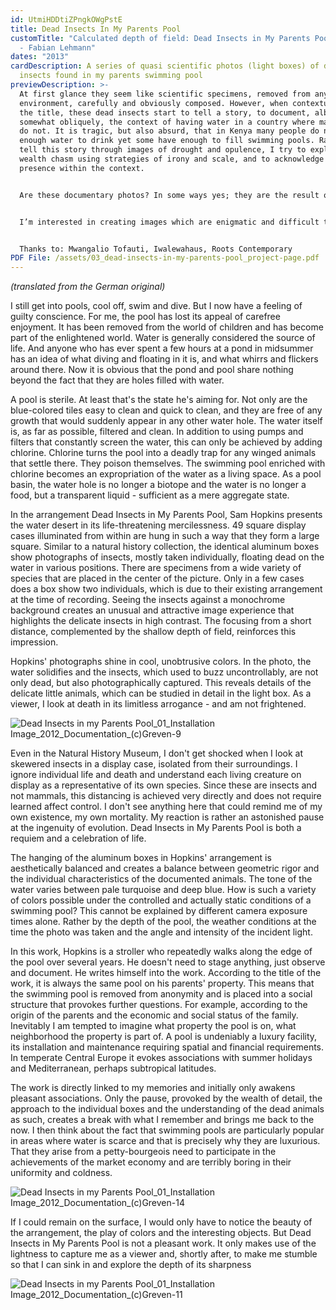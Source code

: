 ```yaml
---
id: UtmiHDDtiZPngkOWgPstE
title: Dead Insects In My Parents Pool
customTitle: "Calculated depth of field: Dead Insects in My Parents Pool (2013)
  - Fabian Lehmann"
dates: "2013"
cardDescription: A series of quasi scientific photos (light boxes) of dead
  insects found in my parents swimming pool
previewDescription: >-
  At first glance they seem like scientific specimens, removed from any obvious
  environment, carefully and obviously composed. However, when contextualised by
  the title, these dead insects start to tell a story, to document, albeit
  somewhat obliquely, the context of having water in a country where many people
  do not. It is tragic, but also absurd, that in Kenya many people do not have
  enough water to drink yet some have enough to fill swimming pools. Rather than
  tell this story through images of drought and opulence, I try to explore this
  wealth chasm using strategies of irony and scale, and to acknowledge my own
  presence within the context.


  Are these documentary photos? In some ways yes; they are the result of a careful observation of an environment and are images that document specific dimensions of that world. On the other hand, the relationship between these images and the context they refer to is certainly tangental. Without the title, what could be deduced from these pictures of dead insects? Yet, without a title, what could be deduced from an image of a drought-stricken country? Maybe it would simply further cement the received images that already exist in our collective imagination.


  I’m interested in creating images which are enigmatic and difficult to attribute one single meaning to, but which nonetheless address a specific, real and existing situation. To do this with expected and understandable images often seem to result in claustrophobic pictures that seem to restrict the viewers’ imaginative space. Working with ambiguous images which have a range of possible meanings can open up this process of how the image is received. Rather than directing viewers into one way of reading, the idea is to trigger a relationship with the photos in which stories and environments can be actively imagined.


  Thanks to: Mwangalio Tofauti, Iwalewahaus, Roots Contemporary
PDF File: /assets/03_dead-insects-in-my-parents-pool_project-page.pdf
---
```

*(translated from the German original)*

I still get into pools, cool off, swim and dive. But I now have a feeling of guilty conscience. For me, the pool has lost its appeal of carefree enjoyment. It has been removed from the world of children and has become part of the enlightened world. Water is generally considered the source of life. And anyone who has ever spent a few hours at a pond in midsummer has an idea of what diving and floating in it is, and what whirrs and flickers around there. Now it is obvious that the pond and pool share nothing beyond the fact that they are holes filled with water.

A pool is sterile. At least that's the state he's aiming for. Not only are the blue-colored tiles easy to clean and quick to clean, and they are free of any growth that would suddenly appear in any other water hole. The water itself is, as far as possible, filtered and clean. In addition to using pumps and filters that constantly screen the water, this can only be achieved by adding chlorine. Chlorine turns the pool into a deadly trap for any winged animals that settle there. They poison themselves. The swimming pool enriched with chlorine becomes an expropriation of the water as a living space. As a pool basin, the water hole is no longer a biotope and the water is no longer a food, but a transparent liquid - sufficient as a mere aggregate state.

In the arrangement Dead Insects in My Parents Pool, Sam Hopkins presents the water desert in its life-threatening mercilessness. 49 square display cases illuminated from within are hung in such a way that they form a large square. Similar to a natural history collection, the identical aluminum boxes show photographs of insects, mostly taken individually, floating dead on the water in various positions. There are specimens from a wide variety of species that are placed in the center of the picture. Only in a few cases does a box show two individuals, which is due to their existing arrangement at the time of recording. Seeing the insects against a monochrome background creates an unusual and attractive image experience that highlights the delicate insects in high contrast. The focusing from a short distance, complemented by the shallow depth of field, reinforces this impression.

Hopkins' photographs shine in cool, unobtrusive colors. In the photo, the water solidifies and the insects, which used to buzz uncontrollably, are not only dead, but also photographically captured. This reveals details of the delicate little animals, which can be studied in detail in the light box. As a viewer, I look at death in its limitless arrogance - and am not frightened. 

![](/assets/dead-insects-in-my-parents-pool_01_installation-image_2012_documentation_-c-greven-9.jpg "Dead Insects in my Parents Pool_01_Installation Image_2012_Documentation_(c)Greven-9")

Even in the Natural History Museum, I don't get shocked when I look at skewered insects in a display case, isolated from their surroundings. I ignore individual life and death and understand each living creature on display as a representative of its own species. Since these are insects and not mammals, this distancing is achieved very directly and does not require learned affect control. I don't see anything here that could remind me of my own existence, my own mortality. My reaction is rather an astonished pause at the ingenuity of evolution. Dead Insects in My Parents Pool is both a requiem and a celebration of life.

The hanging of the aluminum boxes in Hopkins' arrangement is aesthetically balanced and creates a balance between geometric rigor and the individual characteristics of the documented animals. The tone of the water varies between pale turquoise and deep blue. How is such a variety of colors possible under the controlled and actually static conditions of a swimming pool? This cannot be explained by different camera exposure times alone. Rather by the depth of the pool, the weather conditions at the time the photo was taken and the angle and intensity of the incident light.

In this work, Hopkins is a stroller who repeatedly walks along the edge of the pool over several years. He doesn't need to stage anything, just observe and document. He writes himself into the work. According to the title of the work, it is always the same pool on his parents' property. This means that the swimming pool is removed from anonymity and is placed into a social structure that provokes further questions. For example, according to the origin of the parents and the economic and social status of the family. Inevitably I am tempted to imagine what property the pool is on, what neighborhood the property is part of. A pool is undeniably a luxury facility, its installation and maintenance requiring spatial and financial requirements. In temperate Central Europe it evokes associations with summer holidays and Mediterranean, perhaps subtropical latitudes.

The work is directly linked to my memories and initially only awakens pleasant associations. Only the pause, provoked by the wealth of detail, the approach to the individual boxes and the understanding of the dead animals as such, creates a break with what I remember and brings me back to the now. I then think about the fact that swimming pools are particularly popular in areas where water is scarce and that is precisely why they are luxurious. That they arise from a petty-bourgeois need to participate in the achievements of the market economy and are terribly boring in their uniformity and coldness.

![](/assets/dead-insects-in-my-parents-pool_01_installation-image_2012_documentation_-c-greven-14.jpg "Dead Insects in my Parents Pool_01_Installation Image_2012_Documentation_(c)Greven-14")

If I could remain on the surface, I would only have to notice the beauty of the arrangement, the play of colors and the interesting objects. But Dead Insects in My Parents Pool is not a pleasant work. It only makes use of the lightness to capture me as a viewer and, shortly after, to make me stumble so that I can sink in and explore the depth of its sharpness

![](/assets/dead-insects-in-my-parents-pool_01_installation-image_2012_documentation_-c-greven-11.jpg "Dead Insects in my Parents Pool_01_Installation Image_2012_Documentation_(c)Greven-11")
